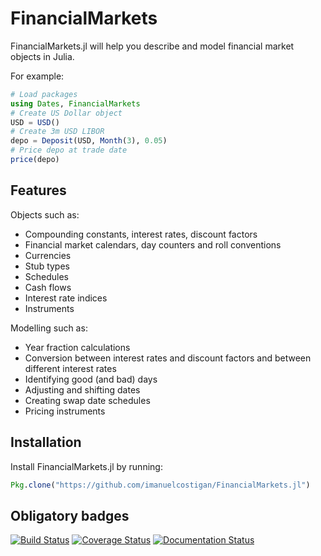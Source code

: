 # FinancialMarkets

FinancialMarkets.jl will help you describe and model financial market objects in
Julia.

For example:

```julia
# Load packages
using Dates, FinancialMarkets
# Create US Dollar object
USD = USD()
# Create 3m USD LIBOR
depo = Deposit(USD, Month(3), 0.05)
# Price depo at trade date
price(depo)
```
## Features

Objects such as:

- Compounding constants, interest rates, discount factors
- Financial market calendars, day counters and roll conventions
- Currencies
- Stub types
- Schedules
- Cash flows
- Interest rate indices
- Instruments

Modelling such as:

- Year fraction calculations
- Conversion between interest rates and discount factors and between different interest rates
- Identifying good (and bad) days
- Adjusting and shifting dates
- Creating swap date schedules
- Pricing instruments

## Installation

Install FinancialMarkets.jl by running:

```julia
Pkg.clone("https://github.com/imanuelcostigan/FinancialMarkets.jl")
```

## Obligatory badges

[![Build Status](https://travis-ci.org/imanuelcostigan/FinancialMarkets.jl.png)](https://travis-ci.org/imanuelcostigan/FinancialMarkets.jl)
[![Coverage Status](https://img.shields.io/coveralls/imanuelcostigan/FinancialMarkets.jl.svg)](https://coveralls.io/r/imanuelcostigan/FinancialMarkets.jl)
[![Documentation Status](https://readthedocs.org/projects/FinancialMarketsjl/badge/?version=master)](https://readthedocs.org/projects/FinancialMarketsjl/?badge=master)
